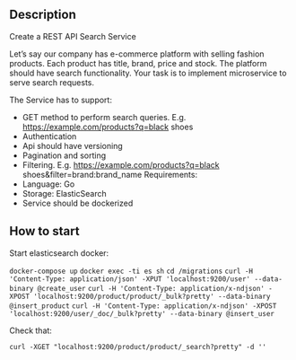 ## Description

Create a REST API Search Service

Let’s say our company has e-commerce platform with selling fashion products. Each product
has title, brand, price and stock. The platform should have search functionality.
Your task is to implement microservice to serve search requests.

The Service has to support:
- GET method to perform search queries.
E.g. https://example.com/products?q=black shoes
- Authentication
- Api should have versioning
- Pagination and sorting
- Filtering. E.g. https://example.com/products?q=black shoes&filter=brand:brand_name
Requirements:
- Language: Go
- Storage: ElasticSearch
- Service should be dockerized

## How to start

Start elasticsearch docker:

`docker-compose up`
`docker exec -ti es sh`
`сd /migrations`
`curl -H 'Content-Type: application/json' -XPUT 'localhost:9200/user' --data-binary @create_user`
`curl -H 'Content-Type: application/x-ndjson' -XPOST 'localhost:9200/product/product/_bulk?pretty' --data-binary @insert_product`
`curl -H 'Content-Type: application/x-ndjson' -XPOST 'localhost:9200/user/_doc/_bulk?pretty' --data-binary @insert_user`

Check that:

`curl -XGET "localhost:9200/product/product/_search?pretty" -d ''`